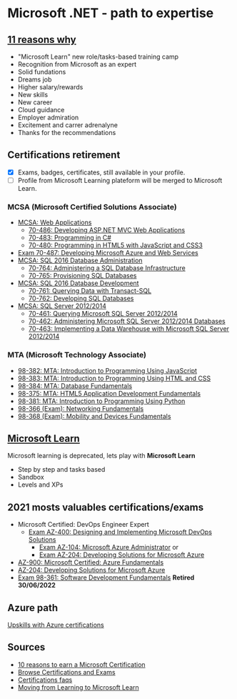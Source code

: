 # Microsoft .NET -  path to expertise

## [11 reasons why](https://query.prod.cms.rt.microsoft.com/cms/api/am/binary/RE4FRd2)
* "Microsoft Learn" new role/tasks-based training camp
* Recognition from Microsoft as an expert
* Solid fundations
* Dreams job
* Higher salary/rewards
* New skills
* New career
* Cloud guidance
* Employer admiration
* Excitement and carrer adrenalyne
* Thanks for the recommendations

## Certifications retirement
- [x] Exams, badges, certificates, still available in your profile.
- [ ] Profile from Microsoft Learning plateform will be merged to Microsoft Learn.

### MCSA (Microsoft Certified Solutions Associate)
* [MCSA: Web Applications ](https://docs.microsoft.com/en-us/learn/certifications/mcsa-web-applications-certification/)
  * [70-486: Developing ASP.NET MVC Web Applications](https://docs.microsoft.com/en-us/learn/certifications/exams/70-486)
  * [70-483: Programming in C#](https://docs.microsoft.com/en-us/learn/certifications/exams/70-483)
  * [70-480: Programming in HTML5 with JavaScript and CSS3](https://docs.microsoft.com/en-us/learn/certifications/exams/70-480)
* [Exam 70-487: Developing Microsoft Azure and Web Services](https://docs.microsoft.com/en-us/learn/certifications/exams/70-487)
* [MCSA: SQL 2016 Database Administration](https://docs.microsoft.com/en-us/learn/certifications/mcsa-sql2016-database-administration-certification/)
  * [70-764: Administering a SQL Database Infrastructure](https://docs.microsoft.com/en-us/learn/certifications/exams/70-764)
  * [70-765: Provisioning SQL Databases](https://docs.microsoft.com/en-us/learn/certifications/exams/70-765)
* [MCSA: SQL 2016 Database Development](https://docs.microsoft.com/en-us/learn/certifications/mcsa-sql2016-database-development-certification/)
  * [70-761: Querying Data with Transact-SQL](https://docs.microsoft.com/en-us/learn/certifications/exams/70-761)
  * [70-762: Developing SQL Databases](https://docs.microsoft.com/en-us/learn/certifications/exams/70-762)
* [MCSA: SQL Server 2012/2014](https://docs.microsoft.com/en-us/learn/certifications/mcsa-sql-certification/)
  * [70-461: Querying Microsoft SQL Server 2012/2014](https://docs.microsoft.com/en-us/learn/certifications/exams/70-461)
  * [70-462: Administering Microsoft SQL Server 2012/2014 Databases](https://docs.microsoft.com/en-us/learn/certifications/exams/70-462)
  * [70-463: Implementing a Data Warehouse with Microsoft SQL Server 2012/2014](https://docs.microsoft.com/en-us/learn/certifications/exams/70-463)

### MTA (Microsoft Technology Associate)
* [98-382: MTA: Introduction to Programming Using JavaScript](https://docs.microsoft.com/en-us/learn/certifications/mta-introduction-to-programming-using-javascript/)
* [98-383: MTA: Introduction to Programming Using HTML and CSS](https://docs.microsoft.com/en-us/learn/certifications/mta-introduction-to-programming-using-html-and-css/)
* [98-384: MTA: Database Fundamentals](https://docs.microsoft.com/en-us/learn/certifications/mta-database-fundamentals/)
* [98-375: MTA: HTML5 Application Development Fundamentals](https://docs.microsoft.com/en-us/learn/certifications/mta-html5-application-development-fundamentals/)
* [98-381: MTA: Introduction to Programming Using Python](https://docs.microsoft.com/en-us/learn/certifications/mta-introduction-to-programming-using-python/)
* [98-366 (Exam): Networking Fundamentals](https://docs.microsoft.com/en-us/learn/certifications/mta-networking-fundamentals/)
* [98-368 (Exam): Mobility and Devices Fundamentals](https://docs.microsoft.com/en-us/learn/certifications/exams/98-368)


## [Microsoft Learn](https://docs.microsoft.com/en-us/learn/)
Microsoft learning is deprecated, lets play with **Microsoft Learn**
* Step by step and tasks based
* Sandbox
* Levels and XPs

## 2021 mosts valuables certifications/exams
* Microsoft Certified: DevOps Engineer Expert
  * [Exam AZ-400: Designing and Implementing Microsoft DevOps Solutions](https://docs.microsoft.com/en-us/learn/certifications/exams/az-400)
    * [Exam AZ-104: Microsoft Azure Administrator](https://docs.microsoft.com/en-us/learn/certifications/exams/az-104)
      or
    * [Exam AZ-204: Developing Solutions for Microsoft Azure](https://docs.microsoft.com/en-us/learn/certifications/exams/az-204)
* [AZ-900: Microsoft Certified: Azure Fundamentals](https://docs.microsoft.com/en-us/learn/certifications/azure-fundamentals/)
* [AZ-204: Developing Solutions for Microsoft Azure](https://docs.microsoft.com/en-us/learn/certifications/exams/az-204)
* [Exam 98-361: Software Development Fundamentals](https://docs.microsoft.com/en-us/learn/certifications/exams/98-361) **Retired 30/06/2022**

## Azure path
[Upskills with Azure certifications](https://query.prod.cms.rt.microsoft.com/cms/api/am/binary/RE4wyqh)


## Sources
* [10 reasons to earn a Microsoft Certification](https://query.prod.cms.rt.microsoft.com/cms/api/am/binary/RE4FRd2)
* [Browse Certifications and Exams](https://docs.microsoft.com/en-us/learn/certifications/browse/?resource_type=examination)
* [Certifications faqs](https://docs.microsoft.com/en-us/learn/certifications/mta-retirement-faqs)
* [Moving from Learning to Microsoft Learn](https://docs.microsoft.com/en-us/learn/certifications/learnfaq)
